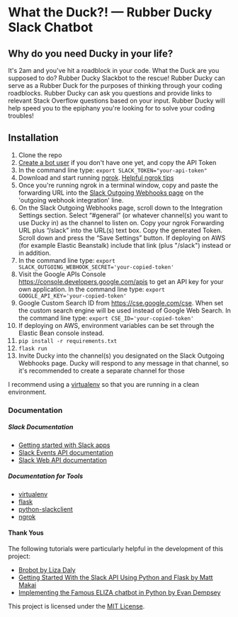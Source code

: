 # What the Duck?! — Rubber Ducky Slack Chatbot

## Why do you need Ducky in your life?
It's 2am and you've hit a roadblock in your code. What the Duck are you supposed to do? Rubber Ducky Slackbot to the rescue! Rubber Ducky can serve as a Rubber Duck for the purposes of thinking through your coding roadblocks. Rubber Ducky can ask you questions and provide links to relevant Stack Overflow questions based on your input. Rubber Ducky will help speed you to the epiphany you're looking for to solve your coding troubles!

## Installation

1. Clone the repo
2. [Create a bot user](https://my.slack.com/services/new/bot) if you don't have one yet, and copy the API Token
3. In the command line type: `export SLACK_TOKEN="your-api-token"`
4. Download and start running [ngrok](https://ngrok.com/). [Helpful ngrok tips](https://www.twilio.com/blog/2015/09/6-awesome-reasons-to-use-ngrok-when-testing-webhooks.html)
5. Once you're running ngrok in a terminal window, copy and paste the forwarding URL into the [Slack Outgoing Webhooks page](https://api.slack.com/custom-integrations/outgoing-webhooks) on the 'outgoing webhook integration' line.
6. On the Slack Outgoing Webhooks page, scroll down to the Integration Settings section. Select “#general” (or whatever channel(s) you want to use Ducky in) as the channel to listen on. Copy your ngrok Forwarding URL plus “/slack” into the URL(s) text box. Copy the generated Token. Scroll down and press the “Save Settings” button. If deploying on AWS (for example Elastic Beanstalk) include that link (plus "/slack") instead or in addition.
7. In the command line type: `export SLACK_OUTGOING_WEBHOOK_SECRET='your-copied-token'`
8. Visit the Google APIs Console <https://console.developers.google.com/apis> to get an API key for your own application. In the command line type: `export GOOGLE_API_KEY='your-copied-token'`
9. Google Custom Search ID from https://cse.google.com/cse. When set the custom search engine will be used instead of Google Web Search. In the command line type: `export CSE_ID='your-copied-token'`
10. If deploying on AWS, environment variables can be set through the Elastic Bean console instead.
11. `pip install -r requirements.txt`
12. `flask run`
13. Invite Ducky into the channel(s) you designated on the Slack Outgoing Webhooks page. Ducky will respond to any message in that channel, so it's recommended to create a separate channel for those

I recommend using a [virtualenv](http://docs.python-guide.org/en/latest/dev/virtualenvs/) so that you are running in a clean environment.

### Documentation

##### Slack Documentation

* [Getting started with Slack apps](https://api.slack.com/slack-apps?utm_source=events&utm_campaign=build-bot-workshop&utm_medium=workshop)  
* [Slack Events API documentation](https://api.slack.com/events?utm_source=events&utm_campaign=build-bot-workshop&utm_medium=workshop)  
* [Slack Web API documentation](https://api.slack.com/web?utm_source=events&utm_campaign=build-bot-workshop&utm_medium=workshop)

##### Documentation for Tools

* [virtualenv](https://virtualenv.pypa.io/en/latest/userguide/)
* [flask](http://flask.pocoo.org/)
* [python-slackclient](http://python-slackclient.readthedocs.io/en/latest/)
* [ngrok](https://ngrok.com/docs)

#### Thank Yous
The following tutorials were particularly helpful in the development of this project:

* [Brobot by Liza Daly](https://apps.worldwritable.com/tutorials/chatbot/)
* [Getting Started With the Slack API Using Python and Flask by Matt Makai](https://realpython.com/blog/python/getting-started-with-the-slack-api-using-python-and-flask/)
* [Implementing the Famous ELIZA chatbot in Python by Evan Dempsey](https://www.smallsurething.com/implementing-the-famous-eliza-chatbot-in-python/)

This project is licensed under the [MIT License](https://github.com/s-wigg/Rubber-Ducky-Chatbot/blob/master/LICENSE).
